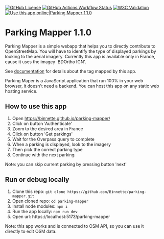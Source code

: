 [![GitHub License](https://img.shields.io/github/license/Binnette/parking-mapper)](https://opensource.org/licenses/MIT)
[![GitHub Actions Workflow Status](https://img.shields.io/github/actions/workflow/status/Binnette/parking-mapper/build-and-deploy.yml?label=Build%20and%20Deploy)](https://github.com/Binnette/parking-mapper/actions/workflows/build-and-deploy.yml)
[![W3C Validation](https://img.shields.io/w3c-validation/html?targetUrl=https%3A%2F%2Fbinnette.github.io%2Fparking-mapper%2F)](https://validator.nu/?doc=https%3A%2F%2Fbinnette.github.io%2Fparking-mapper%2F)
[![Use this app online|Parking Mapper 1.1.0](https://img.shields.io/website?url=https%3A%2F%2Fbinnette.github.io%2Fparking-mapper%2F&up_message=Parking%20Mapper%201.1.0&label=Use%20this%20app%20online)](https://binnette.github.io/parking-mapper/)

# Parking Mapper 1.1.0

Parking Mapper is a simple webapp that helps you to directly contribute to OpenStreetMap.
You will have to identify the type of displayed parkings by looking to the aerial imagery.
Currently this app is available only in France, cause it uses the imagey 'BDOrtho IGN'.

See [documentation](https://wiki.openstreetmap.org/wiki/Key:parking) for details about the tag mapped by this app.

Parking Maper is a JavaScript application that run 100% in your web browser, it doesn't need a backend. You can host this app on any static web hosting service.

## How to use this app

1. Open https://binnette.github.io/parking-mapper/
2. Click on button 'Authenticate'
3. Zoom to the desired area in France
4. Click on button 'Get parkings'
5. Wait for the Overpass query to complete
6. When a parking is displayed, look to the imagery
7. Then pick the correct parking type
8. Continue with the next parking

Note: you can skip current parking by pressing button 'next'

## Run or debug locally

1. Clone this repo: `git clone https://github.com/Binnette/parking-mapper.git`
2. Open cloned repo: `cd parking-mapper`
3. Install node modules: `npm i`
4. Run the app locally: `npm run dev`
5. Open url: https://localhost:5173/parking-mapper

Note: this app works and is connected to OSM API, so you can use it directly to edit OSM data.
